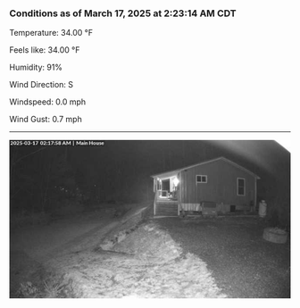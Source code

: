 ### Conditions as of March 17, 2025 at 2:23:14 AM CDT 

Temperature: 34.00 &deg;F

Feels like: 34.00 &deg;F

Humidity: 91%

Wind Direction: S

Windspeed: 0.0 mph

Wind Gust: 0.7 mph

---

<img src="./images/latest.jpeg"/>

